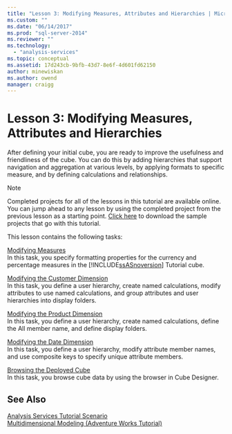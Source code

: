 ```yaml
---
title: "Lesson 3: Modifying Measures, Attributes and Hierarchies | Microsoft Docs"
ms.custom: ""
ms.date: "06/14/2017"
ms.prod: "sql-server-2014"
ms.reviewer: ""
ms.technology: 
  - "analysis-services"
ms.topic: conceptual
ms.assetid: 17d243cb-9bfb-43d7-8e6f-4d601fd62150
author: minewiskan
ms.author: owend
manager: craigg
---
```

# Lesson 3: Modifying Measures, Attributes and Hierarchies
  After defining your initial cube, you are ready to improve the usefulness and friendliness of the cube. You can do this by adding hierarchies that support navigation and aggregation at various levels, by applying formats to specific measure, and by defining calculations and relationships.  
  
> [!NOTE]  
>  Completed projects for all of the lessons in this tutorial are available online. You can jump ahead to any lesson by using the completed project from the previous lesson as a starting point. [Click here](http://go.microsoft.com/fwlink/?LinkID=221866) to download the sample projects that go with this tutorial.  
  
 This lesson contains the following tasks:  
  
 [Modifying Measures](lesson-3-1-modifying-measures.md)  
 In this task, you specify formatting properties for the currency and percentage measures in the [!INCLUDE[ssASnoversion](../includes/ssasnoversion-md.md)] Tutorial cube.  
  
 [Modifying the Customer Dimension](lesson-3-2-modifying-the-customer-dimension.md)  
 In this task, you define a user hierarchy, create named calculations, modify attributes to use named calculations, and group attributes and user hierarchies into display folders.  
  
 [Modifying the Product Dimension](lesson-3-3-modifying-the-product-dimension.md)  
 In this task, you define a user hierarchy, create named calculations, define the All member name, and define display folders.  
  
 [Modifying the Date Dimension](lesson-3-4-modifying-the-date-dimension.md)  
 In this task, you define a user hierarchy, modify attribute member names, and use composite keys to specify unique attribute members.  
  
 [Browsing the Deployed Cube](lesson-3-5-browsing-the-deployed-cube.md)  
 In this task, you browse cube data by using the browser in Cube Designer.  
  
## See Also  
 [Analysis Services Tutorial Scenario](analysis-services-tutorial-scenario.md)   
 [Multidimensional Modeling &#40;Adventure Works Tutorial&#41;](multidimensional-modeling-adventure-works-tutorial.md)  
  
  
